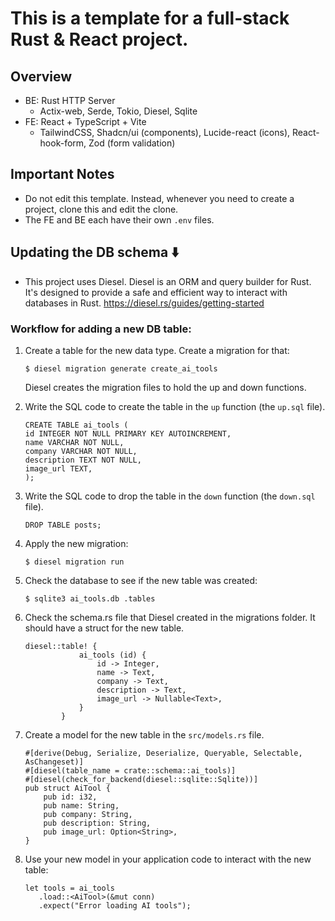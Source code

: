 # This is a template for a full-stack Rust & React project.

## Overview

- BE: Rust HTTP Server
  - Actix-web, Serde, Tokio, Diesel, Sqlite
- FE: React + TypeScript + Vite
  - TailwindCSS, Shadcn/ui (components), Lucide-react (icons), React-hook-form, Zod (form validation)

## Important Notes

- Do not edit this template. Instead, whenever you need to create a project, clone this and edit the clone.
- The FE and BE each have their own `.env` files.

## Updating the DB schema ⬇️

- This project uses Diesel. Diesel is an ORM and query builder for Rust. It's designed to provide a safe and efficient way to interact with databases in Rust.
  https://diesel.rs/guides/getting-started

### Workflow for adding a new DB table:

1. Create a table for the new data type. Create a migration for that:

   `$ diesel migration generate create_ai_tools`

   Diesel creates the migration files to hold the up and down functions.

2. Write the SQL code to create the table in the `up` function (the `up.sql` file).

   ```
   CREATE TABLE ai_tools (
   id INTEGER NOT NULL PRIMARY KEY AUTOINCREMENT,
   name VARCHAR NOT NULL,
   company VARCHAR NOT NULL,
   description TEXT NOT NULL,
   image_url TEXT,
   );
   ```

3. Write the SQL code to drop the table in the `down` function (the `down.sql` file).

   `DROP TABLE posts;`

4. Apply the new migration:

   `$ diesel migration run`

5. Check the database to see if the new table was created:

   `$ sqlite3 ai_tools.db .tables`

6. Check the schema.rs file that Diesel created in the migrations folder. It should have a struct for the new table.

   ```
   diesel::table! {
               ai_tools (id) {
                   id -> Integer,
                   name -> Text,
                   company -> Text,
                   description -> Text,
                   image_url -> Nullable<Text>,
               }
           }
   ```

7. Create a model for the new table in the `src/models.rs` file.
   ```
   #[derive(Debug, Serialize, Deserialize, Queryable, Selectable, AsChangeset)]
   #[diesel(table_name = crate::schema::ai_tools)]
   #[diesel(check_for_backend(diesel::sqlite::Sqlite))]
   pub struct AiTool {
       pub id: i32,
       pub name: String,
       pub company: String,
       pub description: String,
       pub image_url: Option<String>,
   }
   ```
8. Use your new model in your application code to interact with the new table:
   ```
   let tools = ai_tools
      .load::<AiTool>(&mut conn)
      .expect("Error loading AI tools");
   ```
